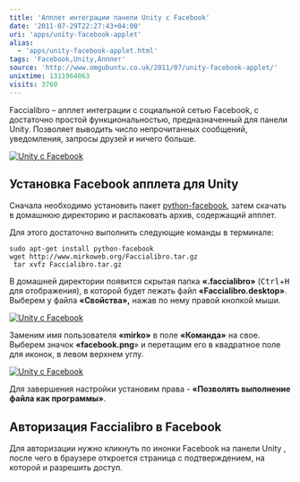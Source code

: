 ```yaml
---
title: 'Апплет интеграции панели Unity с Facebook'
date: '2011-07-29T22:27:43+04:00'
uri: 'apps/unity-facebook-applet'
alias: 
  - 'apps/unity-facebook-applet.html'
tags: 'Facebook,Unity,Апплет'
source: 'http://www.omgubuntu.co.uk/2011/07/unity-facebook-applet/'
unixtime: 1311964063
visits: 3760
---
```

Faccialibro – апплет интеграции с социальной сетью Facebook, с достаточно простой функциональностью, предназначенный для панели Unity. Позволяет выводить число непрочитанных сообщений, уведомления, запросы друзей и ничего больше.

[![Unity с Facebook](img/2011/07/29/22-00/facebook-applet-2-5988472902-o.jpg)](img/2011/07/29/22-00/facebook-applet-2-5988472902-o.jpg)

## Установка Facebook апплета для Unity

Сначала необходимо установить пакет [python-facebook](apt://python-facebook), затем скачать в домашнюю директорию и распаковать архив, содержащий апплет.

Для этого достаточно выполнить следующие команды в терминале:

```
sudo apt-get install python-facebook 
wget http://www.mirkoweb.org/Faccialibro.tar.gz
 tar xvfz Faccialibro.tar.gz 
```

В домашней директории появится скрытая папка **«.faccialibro»** (<kbd>Ctrl</kbd>+<kbd>H</kbd> для отображения), в которой будет лежать файл **«Faccialibro.desktop»**. Выберем у файла **«Свойства»,** нажав по нему правой кнопкой мыши.

[![Unity с Facebook](img/2011/07/29/22-00/facebook-applet-5987908973-o.jpg)](img/2011/07/29/22-00/facebook-applet-5987908973-o.jpg)

Заменим имя пользователя **«mirko»** в поле **«Команда»** на свое. Выберем значок **«facebook.png**» и перетащим его в квадратное поле для иконок, в левом верхнем углу.

[![Unity с Facebook](img/2011/07/29/22-00/facebook-applet-1-5988472606-o.jpg)](img/2011/07/29/22-00/facebook-applet-1-5988472606-o.jpg)

Для завершения настройки установим права - **«Позволять выполнение файла как программы»**.

## Авторизация Faccialibro в Facebook

Для авторизации нужно кликнуть по инонки Facebook на панели Unity , после чего в браузере откроется страница с подтверждением, на которой и разрешить доступ.
